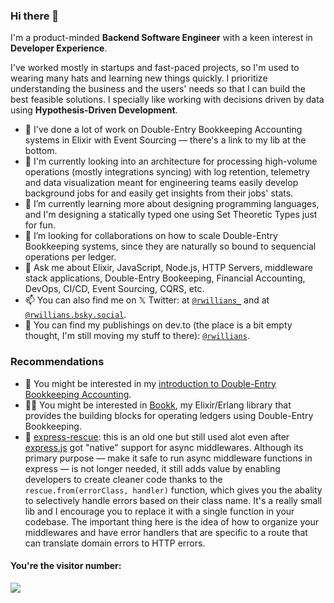 ### Hi there 👋

I'm a product-minded **Backend Software Engineer** with a keen
interest in **Developer Experience**.

I've worked mostly in startups and fast-paced projects, so I'm used to
wearing many hats and learning new things quickly. I prioritize
understanding the business and the users' needs so that I can build
the best feasible solutions. I specially like working with decisions
driven by data using **Hypothesis-Driven Development**.

- 📓 I've done a lot of work on Double-Entry Bookkeeping Accounting systems in Elixir with Event Sourcing — there's a link to my lib at the bottom.
- 🔭 I'm currently looking into an architecture for processing high-volume operations (mostly integrations syncing) with log retention, telemetry and data visualization meant for engineering teams easily develop background jobs for and easily get insights from their jobs' stats.
- 🌱 I’m currently learning more about designing programming languages, and I'm designing a statically typed one using Set Theoretic Types just for fun.
- 🤔 I’m looking for collaborations on how to scale Double-Entry Bookkeeping systems, since they are naturally so bound to sequencial operations per ledger.
- 💬 Ask me about Elixir, JavaScript, Node.js, HTTP Servers, middleware stack applications, Double-Entry Bookeeping, Financial Accounting, DevOps, CI/CD, Event Sourcing, CQRS, etc.
- 📫 You can also find me on 𝕏 Twitter: at [`@rwillians_`](https://twitter.com/rwillians_) and at [`@rwillians.bsky.social`](https://bsky.app/profile/rwillians.bsky.social).
- 📑 You can find my publishings on dev.to (the place is a bit empty thought, I'm still moving my stuff to there): [`@rwillians`](https://dev.to/rwillians).


### Recommendations

- 📑 You might be interested in my [introduction to Double-Entry Bookkeeping Accounting](https://dev.to/rwillians/double-entry-bookkeeping-101-for-software-engineers-bk4).
- 👨‍💻 You might be interested in [Bookk](https://github.com/rwillians/bookk), my Elixir/Erlang library that provides the building blocks for operating ledgers using Double-Entry Bookkeeping.
- 🛟 [express-rescue](https://github.com/rwillians/express-rescue): this is an old one but still used alot even after [express.js](https://github.com/expressjs/express) got "native" support for async middlewares. Although its primary purpose — make it safe to run async middleware functions in express — is not longer needed, it still adds value by enabling developers to create cleaner code thanks to the `rescue.from(errorClass, handler)` function, which gives you the abality to selectively handle errors based on their class name. It's a really small lib and I encourage you to replace it with a single function in your codebase. The important thing here is the idea of how to organize your middlewares and have error handlers that are specific to a route that can translate domain errors to HTTP errors.


#### You're the visitor number:

<img src="https://profile-counter.glitch.me/rwillians/count.svg" />

<!--
Here you'll find some of my OSS projects that I like the most:
- [**`bookk`**](https://github.com/rwillians/bookk): building blocks
  for building double-entry bookkeeping accounting systems in Elixir.
- [**`fykit`**](https://github.com/rwillians/fykit): a collection of
  libraries for building web services in JavaScript.
- [**`express-rescue`**](https://github.com/rwillians/express-rescue):
  a library for handling errors in Express.js with a syntax similiar
  to Ruby's `rescue`.
- [**`sugar-env`**](https://github.com/rwillians/sugar-env.js): a
  sugar-code library for reading environment variables inside config
  files in JavaScript.
-->
